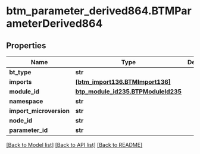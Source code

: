 # btm_parameter_derived864.BTMParameterDerived864

## Properties
Name | Type | Description | Notes
------------ | ------------- | ------------- | -------------
**bt_type** | **str** |  | [optional] 
**imports** | [**[btm_import136.BTMImport136]**](BTMImport136.md) |  | [optional] 
**module_id** | [**btp_module_id235.BTPModuleId235**](BTPModuleId235.md) |  | [optional] 
**namespace** | **str** |  | [optional] 
**import_microversion** | **str** |  | [optional] 
**node_id** | **str** |  | [optional] 
**parameter_id** | **str** |  | [optional] 

[[Back to Model list]](../README.md#documentation-for-models) [[Back to API list]](../README.md#documentation-for-api-endpoints) [[Back to README]](../README.md)


